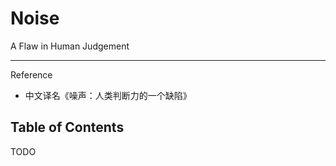 # Noise

A Flaw in Human Judgement

---

Reference

- 中文译名《噪声：人类判断力的一个缺陷》

## Table of Contents

TODO
